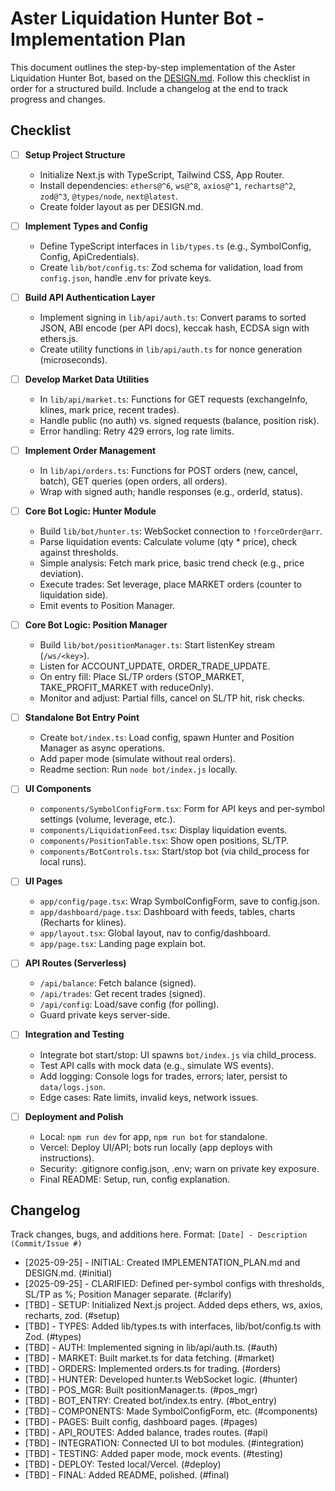 # Aster Liquidation Hunter Bot - Implementation Plan

This document outlines the step-by-step implementation of the Aster Liquidation Hunter Bot, based on the [DESIGN.md](DESIGN.md). Follow this checklist in order for a structured build. Include a changelog at the end to track progress and changes.

## Checklist
- [ ] **Setup Project Structure**
  - Initialize Next.js with TypeScript, Tailwind CSS, App Router.
  - Install dependencies: `ethers@^6`, `ws@^8`, `axios@^1`, `recharts@^2`, `zod@^3`, `@types/node`, `next@latest`.
  - Create folder layout as per DESIGN.md.

- [ ] **Implement Types and Config**
  - Define TypeScript interfaces in `lib/types.ts` (e.g., SymbolConfig, Config, ApiCredentials).
  - Create `lib/bot/config.ts`: Zod schema for validation, load from `config.json`, handle .env for private keys.

- [ ] **Build API Authentication Layer**
  - Implement signing in `lib/api/auth.ts`: Convert params to sorted JSON, ABI encode (per API docs), keccak hash, ECDSA sign with ethers.js.
  - Create utility functions in `lib/api/auth.ts` for nonce generation (microseconds).

- [ ] **Develop Market Data Utilities**
  - In `lib/api/market.ts`: Functions for GET requests (exchangeInfo, klines, mark price, recent trades).
  - Handle public (no auth) vs. signed requests (balance, position risk).
  - Error handling: Retry 429 errors, log rate limits.

- [ ] **Implement Order Management**
  - In `lib/api/orders.ts`: Functions for POST orders (new, cancel, batch), GET queries (open orders, all orders).
  - Wrap with signed auth; handle responses (e.g., orderId, status).

- [ ] **Core Bot Logic: Hunter Module**
  - Build `lib/bot/hunter.ts`: WebSocket connection to `!forceOrder@arr`.
  - Parse liquidation events: Calculate volume (qty * price), check against thresholds.
  - Simple analysis: Fetch mark price, basic trend check (e.g., price deviation).
  - Execute trades: Set leverage, place MARKET orders (counter to liquidation side).
  - Emit events to Position Manager.

- [ ] **Core Bot Logic: Position Manager**
  - Build `lib/bot/positionManager.ts`: Start listenKey stream (`/ws/<key>`).
  - Listen for ACCOUNT_UPDATE, ORDER_TRADE_UPDATE.
  - On entry fill: Place SL/TP orders (STOP_MARKET, TAKE_PROFIT_MARKET with reduceOnly).
  - Monitor and adjust: Partial fills, cancel on SL/TP hit, risk checks.

- [ ] **Standalone Bot Entry Point**
  - Create `bot/index.ts`: Load config, spawn Hunter and Position Manager as async operations.
  - Add paper mode (simulate without real orders).
  - Readme section: Run `node bot/index.js` locally.

- [ ] **UI Components**
  - `components/SymbolConfigForm.tsx`: Form for API keys and per-symbol settings (volume, leverage, etc.).
  - `components/LiquidationFeed.tsx`: Display liquidation events.
  - `components/PositionTable.tsx`: Show open positions, SL/TP.
  - `components/BotControls.tsx`: Start/stop bot (via child_process for local runs).

- [ ] **UI Pages**
  - `app/config/page.tsx`: Wrap SymbolConfigForm, save to config.json.
  - `app/dashboard/page.tsx`: Dashboard with feeds, tables, charts (Recharts for klines).
  - `app/layout.tsx`: Global layout, nav to config/dashboard.
  - `app/page.tsx`: Landing page explain bot.

- [ ] **API Routes (Serverless)**
  - `/api/balance`: Fetch balance (signed).
  - `/api/trades`: Get recent trades (signed).
  - `/api/config`: Load/save config (for polling).
  - Guard private keys server-side.

- [ ] **Integration and Testing**
  - Integrate bot start/stop: UI spawns `bot/index.js` via child_process.
  - Test API calls with mock data (e.g., simulate WS events).
  - Add logging: Console logs for trades, errors; later, persist to `data/logs.json`.
  - Edge cases: Rate limits, invalid keys, network issues.

- [ ] **Deployment and Polish**
  - Local: `npm run dev` for app, `npm run bot` for standalone.
  - Vercel: Deploy UI/API; bots run locally (app deploys with instructions).
  - Security: .gitignore config.json, .env; warn on private key exposure.
  - Final README: Setup, run, config explanation.

## Changelog
Track changes, bugs, and additions here. Format: `[Date] - Description (Commit/Issue #)`

- [2025-09-25] - INITIAL: Created IMPLEMENTATION_PLAN.md and DESIGN.md. (#initial)
- [2025-09-25] - CLARIFIED: Defined per-symbol configs with thresholds, SL/TP as %; Position Manager separate. (#clarify)
- [TBD] - SETUP: Initialized Next.js project. Added deps ethers, ws, axios, recharts, zod. (#setup)
- [TBD] - TYPES: Added lib/types.ts with interfaces, lib/bot/config.ts with Zod. (#types)
- [TBD] - AUTH: Implemented signing in lib/api/auth.ts. (#auth)
- [TBD] - MARKET: Built market.ts for data fetching. (#market)
- [TBD] - ORDERS: Implemented orders.ts for trading. (#orders)
- [TBD] - HUNTER: Developed hunter.ts WebSocket logic. (#hunter)
- [TBD] - POS_MGR: Built positionManager.ts. (#pos_mgr)
- [TBD] - BOT_ENTRY: Created bot/index.ts entry. (#bot_entry)
- [TBD] - COMPONENTS: Made SymbolConfigForm, etc. (#components)
- [TBD] - PAGES: Built config, dashboard pages. (#pages)
- [TBD] - API_ROUTES: Added balance, trades routes. (#api)
- [TBD] - INTEGRATION: Connected UI to bot modules. (#integration)
- [TBD] - TESTING: Added paper mode, mock events. (#testing)
- [TBD] - DEPLOY: Tested local/Vercel. (#deploy)
- [TBD] - FINAL: Added README, polished. (#final)
